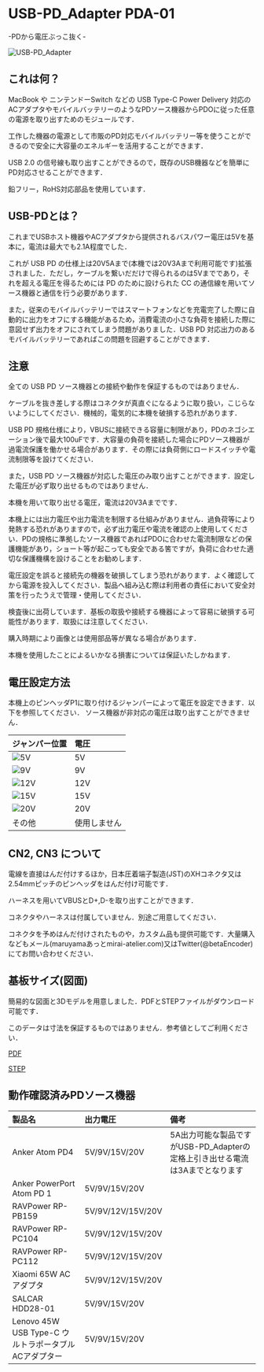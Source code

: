 # USB-PD_Adapter PDA-01
-PDから電圧ぶっこ抜く-

![USB-PD_Adapter](img/pd_adapter.JPG) 

## これは何？
MacBook や ニンテンドーSwitch などの USB Type-C Power Delivery 対応のACアダプタやモバイルバッテリーのようなPDソース機器からPDOに従った任意の電源を取り出すためのモジュールです．

工作した機器の電源として市販のPD対応モバイルバッテリー等を使うことができるので安全に大容量のエネルギーを活用することができます．

USB 2.0 の信号線も取り出すことができるので，既存のUSB機器などを簡単にPD対応させることができます．

鉛フリー，RoHS対応部品を使用しています．

## USB-PDとは？
これまでUSBホスト機器やACアダプタから提供されるバスパワー電圧は5Vを基本に，電流は最大でも2.1A程度でした．

これが USB PD の仕様上は20V5Aまで(本機では20V3Aまで利用可能です)拡張されました．ただし，ケーブルを繋いだだけで得られるのは5Vまでであり，それを超える電圧を得るためには PD のために設けられた CC の通信線を用いてソース機器と通信を行う必要があります．

また，従来のモバイルバッテリーではスマートフォンなどを充電完了した際に自動的に出力をオフにする機能があるため，消費電流の小さな負荷を接続した際に意図せず出力をオフにされてしまう問題がありました．USB PD 対応出力のあるモバイルバッテリーであればこの問題を回避することができます．


## 注意
全ての USB PD ソース機器との接続や動作を保証するものではありません．

ケーブルを抜き差しする際はコネクタが真直ぐになるように取り扱い，こじらないようにしてください．機械的，電気的に本機を破損する恐れがあります．

USB PD 規格仕様により，VBUSに接続できる容量に制限があり，PDのネゴシエーション後で最大100uFです．大容量の負荷を接続した場合にPDソース機器が過電流保護を働かせる場合があります．その際には負荷側にロードスイッチや電流制限等を設けてください．

また，USB PD ソース機器が対応した電圧のみ取り出すことができます．設定した電圧が必ず取り出せるものではありません．

本機を用いて取り出せる電圧，電流は20V3Aまでです．

本機上には出力電圧や出力電流を制限する仕組みがありません．過負荷等により発熱する恐れがありますので，必ず出力電圧や電流を確認の上使用してください．PDの規格に準拠したソース機器であればPDOに合わせた電流制限などの保護機能があり，ショート等が起こっても安全である筈ですが，負荷に合わせた適切な保護機構を設けることをお勧めします．

電圧設定を誤ると接続先の機器を破損してしまう恐れがあります．よく確認してから電源を投入してください．製品へ組み込む際は利用者の責任において安全対策を行ったうえで管理・使用してください．

検査後に出荷しています．基板の取扱や接続する機器によって容易に破損する可能性があります．取扱には注意してください．

購入時期により画像とは使用部品等が異なる場合があります．

本機を使用したことによるいかなる損害については保証いたしかねます．


## 電圧設定方法
本機上のピンヘッダP1に取り付けるジャンパーによって電圧を設定できます．以下を参照してください．
ソース機器が非対応の電圧は取り出すことができません．

| ジャンパー位置 | 電圧 |
|:--------------|:----|
| ![5V](img/config_5V.JPG)    | 5V  |
| ![9V](img/config_9V.JPG)    | 9V  |
| ![12V](img/config_12V.JPG)  | 12V |
| ![15V](img/config_15V.JPG)  | 15V |
| ![20V](img/config_20V.JPG)  | 20V |
| その他        | 使用しません |

## CN2, CN3 について
電線を直接はんだ付けするほか，日本圧着端子製造(JST)のXHコネクタ又は2.54mmピッチのピンヘッダをはんだ付け可能です．

ハーネスを用いてVBUSとD+,D-を取り出すことができます．

コネクタやハーネスは付属していません．別途ご用意してください．

コネクタを予めはんだ付けされたものや，カスタム品も提供可能です．大量購入などもメール(maruyamaあっとmirai-atelier.com)又はTwitter(@betaEncoder)にてお問い合わせください．

## 基板サイズ(図面)
簡易的な図面と3Dモデルを用意しました．PDFとSTEPファイルがダウンロード可能です．

このデータは寸法を保証するものではありません．参考値としてご利用ください．

[PDF](PD_Adapter.PDF)

[STEP](PD_Adapter.step)

## 動作確認済みPDソース機器

| 製品名 | 出力電圧 | 備考 |
|:--------------|:----|:----|
| Anker Atom PD4       | 5V/9V/15V/20V     | 5A出力可能な製品ですがUSB-PD_Adapterの定格上引き出せる電流は3Aまでとなります |
| Anker PowerPort Atom PD 1 | 5V/9V/15V/20V     |  |
| RAVPower RP-PB159    | 5V/9V/12V/15V/20V |  |
| RAVPower RP-PC104    | 5V/9V/12V/15V/20V |  |
| RAVPower RP-PC112    | 5V/9V/12V/15V/20V |  |
| Xiaomi 65W ACアダプタ | 5V/9V/12V/15V/20V |  |
| SALCAR HDD28-01 | 5V/9V/15V/20V |  |
| Lenovo 45W USB Type-C ウルトラポータブルACアダプター | 5V/9V/15V/20V |  |
